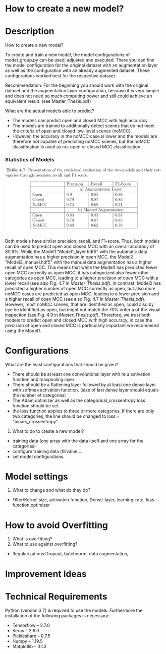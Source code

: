 

# How to create a new model?

# Description

How to create a new model?

To create and train a new model, the model configurations of model_group.py can be used, adjusted and executed. There you can find the model configuration for the original dataset with an augmentation layer as well as the configuration with an already augmented dataset. These configurations worked best for the respective dataset. 

Recommendation: For the beginning you should work with the original dataset and the augmentation layer configuration, because it is very simple and does not need so much computing power and still could achieve an equivalent result. (see Master_Thesis.pdf)

What are the actual models able to predict?

- The models can predict open and closed MCC with high accuracy.
- The models are trained to additionally detect scenes that do not meet the criteria of open and closed low-level scenes (noMCC).
- However, the accuracy in the noMCC case is lower and the models are therefore not capable of predicting noMCC scenes, but the noMCC classification is used as not open or closed MCC classification.
### Statistics of Models 
<img src="statistics.png" width="800">


Both models have similar precision, recall, and F1-score. Thus, both models can be used to predict open and closed MCC with an overall accuracy of 80.6%. While the Model1 "Model1_layer.hdf5" with the automatic data augmentation has a higher precision in open MCC, the Model2 "Model2_manuel.hdf5" with the manual data augmentation has a higher recall of open MCC. This means that while the Model1 has predicted fewer open MCC correctly as open MCC, it has categorized also fewer other categories as open MCC, leading to a higher precision of open MCC with a lower recall (see also Fig. 4.7 in *Master_Thesis.pdf*). In contrast, Model2 has predicted a higher number of open MCC correctly as open, but also more noMCC cases are predicted as open MCC, leading to a lower precision and a higher recall of open MCC (see also Fig. 4.7 in *Master_Thesis.pdf*). However, most noMCC scenes, that are identified as open, could also by eye be identified as open, but might not match the 70% criteria of the visual inspection (see Fig. 4.9 in *Master_Thesis.pdf*). Therefore, we trust both models to predict open and closed MCC with high accuracy, in case the precision of open and closed MCC is particularly important we recommend using the Model1.
      

# Configurations

What are the least configurations that should be given?

- There should be at least one convolutional layer with relu activation function and maxpooling layer.
- There should be a flattening layer followed by at least one dense layer with softmax activation function. (size of last dense layer should equals the number of categories)
- The Adam optimizer as well as the categorical_crossentropy loss function should be set.
- the loss function applies to three or more categories. If there are only two categories, the line should be changed to loss = "binary_crossentropy".


1. What to do to create a new model?
  - training data (one array with the data itself and one array for the categories)
  - configure training data (fillvalue,...
  - set model configurations


# Model settings
1. What to change and what do they do?
 - Filter/Kernel size, activation function, Dense-layer, learning-rate, loss function,optimizer
# How to avoid Overfitting

1. What is overfitting?
2. What to use against overfitting?
  - Regularizations:Dropout, batchnorm, data augmentation, 

# Improvement Ideas

# Technical Requirements
Python (version 3.7) is required to use the models. Furthermore the installation of the following packages is necessary:
- Tensorflow – 2.7.0
- Keras – 2.6.0
- Pickleshare – 0.7.5
- Numpy – 1.19.5
- Matplotlib – 3.1.3
